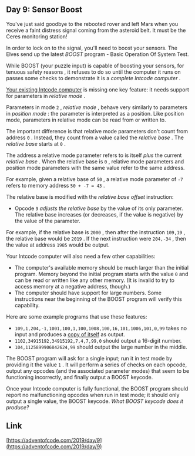 ## Day 9: Sensor Boost

You've just said goodbye to the rebooted rover and left Mars when you receive a faint distress signal coming from the asteroid belt. It must be the Ceres monitoring station!

In order to lock on to the signal, you'll need to boost your sensors. The Elves send up the latest _BOOST_ program - Basic Operation Of System Test.

While BOOST (your puzzle input) is capable of boosting your sensors, for tenuous safety reasons , it refuses to do so until the computer it runs on passes some checks to demonstrate it is a _complete Intcode computer_ .

[Your existing Intcode computer](5) is missing one key feature: it needs support for parameters in _relative mode_ .

Parameters in mode `2` , _relative mode_ , behave very similarly to parameters in _position mode_ : the parameter is interpreted as a position. Like position mode, parameters in relative mode can be read from or written to.

The important difference is that relative mode parameters don't count from address `0` . Instead, they count from a value called the _relative base_ . The _relative base_ starts at `0` .

The address a relative mode parameter refers to is itself _plus_ the current _relative base_ . When the relative base is `0` , relative mode parameters and position mode parameters with the same value refer to the same address.

For example, given a relative base of `50` , a relative mode parameter of `-7` refers to memory address `50 + -7 = 43` .

The relative base is modified with the _relative base offset_ instruction:

- Opcode `9` _adjusts the relative base_ by the value of its only parameter. The relative base increases (or decreases, if the value is negative) by the value of the parameter.

For example, if the relative base is `2000` , then after the instruction `109,19` , the relative base would be `2019` . If the next instruction were `204,-34` , then the value at address `1985` would be output.

Your Intcode computer will also need a few other capabilities:

- The computer's available memory should be much larger than the initial program. Memory beyond the initial program starts with the value `0` and can be read or written like any other memory. (It is invalid to try to access memory at a negative address, though.)
- The computer should have support for large numbers. Some instructions near the beginning of the BOOST program will verify this capability.

Here are some example programs that use these features:

- `109,1,204,-1,1001,100,1,100,1008,100,16,101,1006,101,0,99` takes no input and produces a [copy of itself](https://en.wikipedia.org/wiki/Quine_%28computing%29) as output.
- `1102,34915192,34915192,7,4,7,99,0` should output a 16-digit number.
- `104,1125899906842624,99` should output the large number in the middle.

The BOOST program will ask for a single input; run it in test mode by providing it the value `1` . It will perform a series of checks on each opcode, output any opcodes (and the associated parameter modes) that seem to be functioning incorrectly, and finally output a BOOST keycode.

Once your Intcode computer is fully functional, the BOOST program should report no malfunctioning opcodes when run in test mode; it should only output a single value, the BOOST keycode. _What BOOST keycode does it produce?_

## Link

[https://adventofcode.com/2019/day/9](https://adventofcode.com/2019/day/9)
